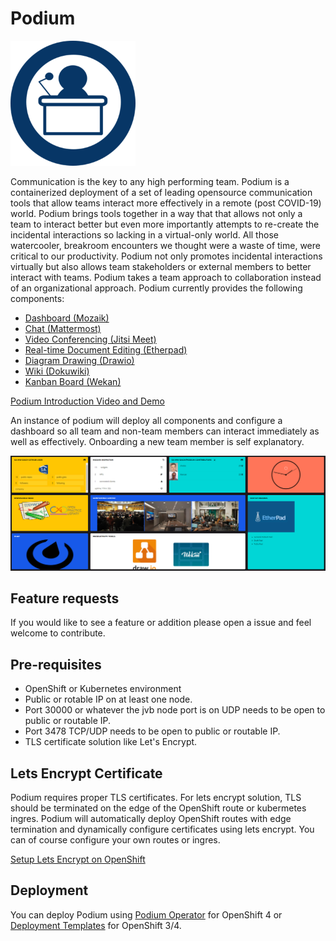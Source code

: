 # Podium
![](docs/images/podium_logo.png)

Communication is the key to any high performing team. Podium is a containerized deployment of a set of leading opensource communication tools that allow teams interact more effectively in a remote (post COVID-19) world. Podium brings tools together in a way that that allows not only a team to interact better but even more importantly attempts to re-create the incidental interactions so lacking in a virtual-only world. All those watercooler, breakroom encounters we thought were a waste of time, were critical to our productivity. Podium not only promotes incidental interactions virtually but also allows team stakeholders or external members to better interact with teams. Podium takes a team approach to collaboration instead of an organizational approach. Podium currently provides the following components:
* [Dashboard (Mozaik)](http://mozaik.rocks/)
* [Chat (Mattermost)](https://mattermost.com/)
* [Video Conferencing (Jitsi Meet)](https://jitsi.org/jitsi-meet/)
* [Real-time Document Editing (Etherpad)](https://etherpad.org/)
* [Diagram Drawing (Drawio)](https://github.com/jgraph/drawio)
* [Wiki (Dokuwiki)](https://www.dokuwiki.org/dokuwiki)
* [Kanban Board (Wekan)](https://github.com/wekan/wekan)

[Podium Introduction Video and Demo](https://youtu.be/ZqHwEURHfJY)

An instance of podium will deploy all components and configure a dashboard so all team and non-team members can interact immediately as well as effectively. Onboarding a new team member is self explanatory.

![](docs/images/podium_demo.PNG)

## Feature requests
If you would like to see a feature or addition please open a issue and feel welcome to contribute.

## Pre-requisites
* OpenShift or Kubernetes environment
* Public or rotable IP on at least one node.
* Port 30000 or whatever the jvb node port is on UDP needs to be open to public or routable IP.
* Port 3478 TCP/UDP needs to be open to public or routable IP.
* TLS certificate solution like Let's Encrypt.

## Lets Encrypt Certificate
Podium requires proper TLS certificates. For lets encrypt solution, TLS should be terminated on the edge of the OpenShift route or kubermetes ingres. Podium will automatically deploy OpenShift routes with edge termination and dynamically configure certificates using lets encrypt. You can of course configure your own routes or ingres.

[Setup Lets Encrypt on OpenShift](https://keithtenzer.com/2020/04/03/openshift-application-certificate-management-with-lets-encrypt/)

## Deployment
You can deploy Podium using [Podium Operator](podium-operator/README.md) for OpenShift 4 or [Deployment Templates](docs/TEMPLATE_DEPLOYMENT.md) for OpenShift 3/4.
